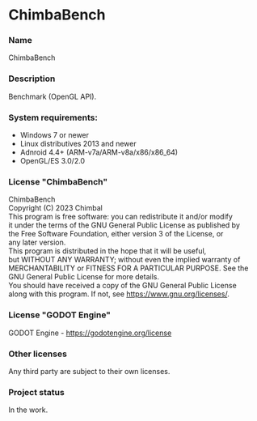 # ChimbaBench

### Name
ChimbaBench

### Description
Benchmark (OpenGL API).

### System requirements:
- Windows 7 or newer
- Linux distributives 2013 and newer
- Adnroid 4.4+ (ARM-v7a/ARM-v8a/x86/x86_64)
- OpenGL/ES 3.0/2.0

### License "ChimbaBench"
ChimbaBench\
Copyright (C) 2023 Chimbal\
This program is free software: you can redistribute it and/or modify\
it under the terms of the GNU General Public License as published by\
the Free Software Foundation, either version 3 of the License, or\
any later version.\
This program is distributed in the hope that it will be useful,\
but WITHOUT ANY WARRANTY; without even the implied warranty of\
MERCHANTABILITY or FITNESS FOR A PARTICULAR PURPOSE.  See the\
GNU General Public License for more details.\
You should have received a copy of the GNU General Public License\
along with this program.  If not, see https://www.gnu.org/licenses/.

### License "GODOT Engine"
GODOT Engine - https://godotengine.org/license

### Other licenses
Any third party are subject to their own licenses.

### Project status
In the work.
